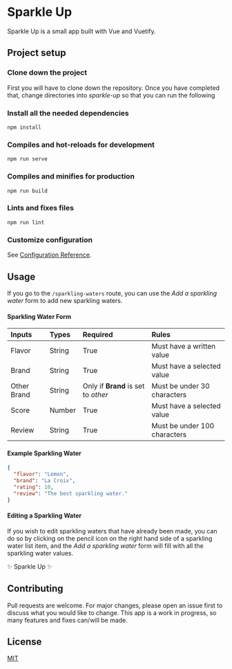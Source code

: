 # Sparkle Up

Sparkle Up is a small app built with Vue and Vuetify.

## Project setup

### Clone down the project

First you will have to clone down the repository. Once you have completed that, change directories into _sparkle-up_ so that you can run the following

### Install all the needed dependencies

```
npm install
```

### Compiles and hot-reloads for development

```
npm run serve
```

### Compiles and minifies for production

```
npm run build
```

### Lints and fixes files

```
npm run lint
```

### Customize configuration

See [Configuration Reference](https://cli.vuejs.org/config/).

## Usage

If you go to the `/sparkling-waters` route, you can use the _Add a sparkling water_ form to add new sparkling waters.

#### Sparkling Water Form

| Inputs      | Types       | Required                            | Rules                        |
| :---        | :---        | :---                                | :---                         |
| Flavor      | String      | True                                | Must have a written value    |
| Brand       | String      | True                                | Must have a selected value   |
| Other Brand | String      | Only if **Brand** is set to _other_ | Must be under 30 characters  |
| Score       | Number      | True                                | Must have a selected value   |
| Review      | String      | True                                | Must be under 100 characters |

#### Example Sparkling Water

```json
{
  "flavor": "Lemon",
  "brand": "La Croix",
  "rating": 10,
  "review": "The best sparkling water."
}
```

#### Editing a Sparkling Water

If you wish to edit sparkling waters that have already been made, you can do so by clicking on the pencil icon on the right hand side of a sparkling water list item, and the _Add a sparkling water_ form will fill with all the sparkling water values.

&#10024; Sparkle Up &#10024;

## Contributing

Pull requests are welcome. For major changes, please open an issue first to discuss what you would like to change. This app is a work in progress, so many features and fixes can/will be made.

## License

[MIT](https://choosealicense.com/licenses/mit/)
